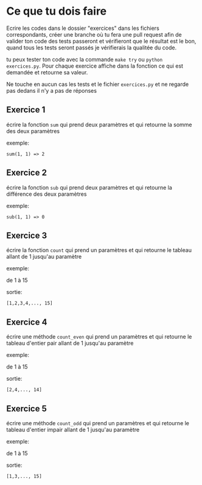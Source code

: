 # Ce que tu dois faire

Ecrire les codes dans le dossier "exercices" dans les fichiers correspondants,
créer une branche où tu fera une pull request afin de valider ton code
des tests passeront et vérifieront que le résultat est le bon, quand tous les tests seront passés je vérifierais
la qualitée du code.

tu peux tester ton code avec la commande `make try` ou `python exercices.py`. Pour chaque exercice affiche dans la fonction ce qui est demandée et retourne sa valeur.

Ne touche en aucun cas les tests et le fichier `exercices.py` et ne regarde pas dedans il n'y a pas de réponses

## Exercice 1

écrire la fonction `sum` qui prend deux paramètres et qui retourne la somme des deux paramètres

exemple:

```
sum(1, 1) => 2
```

## Exercice 2

écrire la fonction `sub` qui prend deux paramètres et qui retourne la différence des deux paramètres

exemple:

```
sub(1, 1) => 0
```

## Exercice 3

écrire la fonction `count` qui prend un paramètres et qui retourne le tableau allant de 1 jusqu'au paramètre

exemple:

de 1 à 15

sortie:

```
[1,2,3,4,..., 15]
```

## Exercice 4

écrire une méthode `count_even` qui prend un paramètres et qui retourne le tableau d'entier pair allant de 1 jusqu'au paramètre

exemple:

de 1 à 15

sortie:

```
[2,4,..., 14]
```

## Exercice 5

écrire une méthode `count_odd` qui prend un paramètres et qui retourne le tableau d'entier impair allant de 1 jusqu'au paramètre

exemple:

de 1 à 15

sortie:

```
[1,3,..., 15]
```

